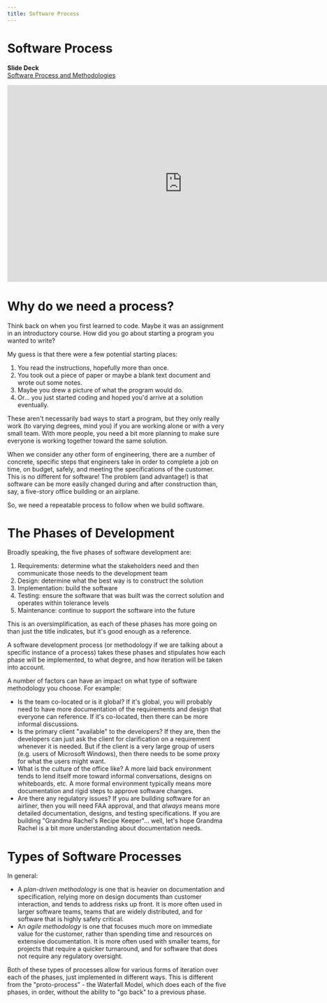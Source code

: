 ```yaml
---
title: Software Process
---
```


# Software Process

__Slide Deck__   
[Software Process and Methodologies](https://docs.google.com/presentation/d/1JW2Ci1oqMJyYIirwo-VaKeC_4BujxM0eKQoNGlQuMs8/edit?usp=sharing)

<iframe width="800" height="450" src="https://www.youtube.com/embed/DybqiqW27h0" frameborder="0" allow="accelerometer; autoplay; encrypted-media; gyroscope; picture-in-picture" allowfullscreen></iframe>

# Why do we need a process?

Think back on when you first learned to code.  Maybe it was an assignment in an introductory course.  How did you go about starting a program you wanted to write?  

My guess is that there were a few potential starting places:

1. You read the instructions, hopefully more than once.
2. You took out a piece of paper or maybe a blank text document and wrote out some notes.
3. Maybe you drew a picture of what the program would do.
4. Or... you just started coding and hoped you'd arrive at a solution eventually.

These aren't necessarily bad ways to start a program, but they only really work (to varying degrees, mind you) if you are working alone or with a very small team.  With more people, you need a bit more planning to make sure everyone is working together toward the same solution.

When we consider any other form of engineering, there are a number of concrete, specific steps that engineers take in order to complete a job on time, on budget, safely, and meeting the specifications of the customer.  This is no different for software!  The problem (and advantage!) is that software can be more easily changed during and after construction than, say, a five-story office building or an airplane.

So, we need a repeatable process to follow when we build software.

# The Phases of Development

Broadly speaking, the five phases of software development are:

1. Requirements: determine what the stakeholders need and then communicate those needs to the development team
2. Design: determine what the best way is to construct the solution
3. Implementation: build the software
4. Testing: ensure the software that was built was the correct solution and operates within tolerance levels
5. Maintenance: continue to support the software into the future

This is an oversimplification, as each of these phases has more going on than just the title indicates, but it's good enough as a reference.  

A software development process (or methodology if we are talking about a specific instance of a process) takes these phases and stipulates how each phase will be implemented, to what degree, and how iteration will be taken into account.

A number of factors can have an impact on what type of software methodology you choose.  For example:

* Is the team co-located or is it global?  If it's global, you will probably need to have more documentation of the requirements and design that everyone can reference.  If it's co-located, then there can be more informal discussions.
* Is the primary client "available" to the developers?  If they are, then the developers can just ask the client for clarification on a requirement whenever it is needed.  But if the client is a very large group of users (e.g. users of Microsoft Windows), then there needs to be some proxy for what the users might want.
* What is the culture of the office like?  A more laid back environment tends to lend itself more toward informal conversations, designs on whiteboards, etc.  A more formal environment typically means more documentation and rigid steps to approve software changes.
* Are there any regulatory issues?  If you are building software for an airliner, then you will need FAA approval, and that _always_ means more detailed documentation, designs, and testing specifications.  If you are building "Grandma Rachel's Recipe Keeper"... well, let's hope Grandma Rachel is a bit more understanding about documentation needs.

# Types of Software Processes

In general:

* A _plan-driven methodology_ is one that is heavier on documentation and specification, relying more on design documents than customer interaction, and tends to address risks up front.  It is more often used in larger software teams, teams that are widely distributed, and for software that is highly safety critical.
* An _agile methodology_ is one that focuses much more on immediate value for the customer, rather than spending time and resources on extensive documentation.  It is more often used with smaller teams, for projects that require a quicker turnaround, and for software that does not require any regulatory oversight.

Both of these types of processes allow for various forms of iteration over each of the phases, just implemented in different ways.  This is different from the "proto-process" - the Waterfall Model, which does each of the five phases, in order, without the ability to "go back" to a previous phase.
